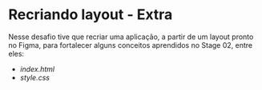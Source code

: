 # Recriando layout - Extra

Nesse desafio tive que recriar uma aplicação, a partir de um layout pronto no Figma, para fortalecer alguns conceitos aprendidos no Stage 02, entre eles:

- _index.html_
- _style.css_

<div align="center">


